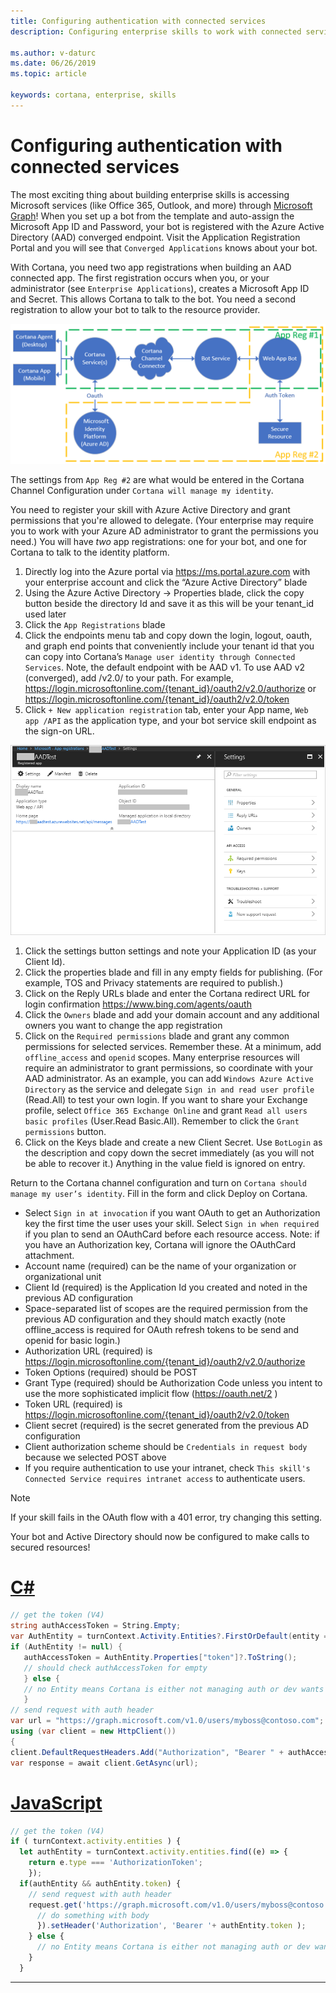 ```yaml
---
title: Configuring authentication with connected services
description: Configuring enterprise skills to work with connected services.

ms.author: v-daturc
ms.date: 06/26/2019
ms.topic: article

keywords: cortana, enterprise, skills
---
```


# Configuring authentication with connected services

The most exciting thing about building enterprise skills is accessing Microsoft services (like Office 365, Outlook, and more) through [Microsoft Graph](https://developer.microsoft.com/en-us/graph/docs/concepts/overview)! When you set up a bot from the template and auto-assign the Microsoft App ID and Password, your bot is registered with the Azure Active Directory (AAD) converged endpoint. Visit the Application Registration Portal and you will see that `Converged Applications` knows about your bot.

With Cortana, you need two app registrations when building an AAD connected app. The first registration occurs when you, or your administrator (see `Enterprise Applications`), creates a Microsoft App ID and Secret. This allows Cortana to talk to the bot. You need a second registration to allow your bot to talk to the resource provider.

![Overview](../media/images/configuring-authentication-connected-services-01.png)

The settings from `App Reg #2` are what would be entered in the Cortana Channel Configuration under `Cortana will manage my identity`.

You need to register your skill with Azure Active Directory and grant permissions that you're allowed to delegate. (Your enterprise may require you to work with your Azure AD administrator to grant the permissions you need.) You will have *two* app registrations: one for your bot, and one for Cortana to talk to the identity platform.

1. Directly log into the Azure portal via https://ms.portal.azure.com with your enterprise account and click the “Azure Active Directory” blade
1. Using the Azure Active Directory -> Properties blade, click the copy button beside the directory Id and save it as this will be your tenant_id used later
1. Click the `App Registrations` blade
1. Click the endpoints menu tab and copy down the login, logout, oauth, and graph end points that conveniently include your tenant id that you can copy into Cortana’s `Manage user identity through Connected Services`. Note, the default endpoint with be AAD v1. To use AAD v2 (converged), add /v2.0/ to your path. For example, https://login.microsoftonline.com/{tenant_id}/oauth2/v2.0/authorize or https://login.microsoftonline.com/{tenant_id}/oauth2/v2.0/token 
1. Click `+ New application registration` tab, enter your App name, `Web app /API` as the application type, and your bot service skill endpoint as the sign-on URL.

![Overview](../media/images/configuring-authentication-connected-services-02.png)

1. Click the settings button settings and note your Application ID (as your Client Id).
1. Click the properties blade and fill in any empty fields for publishing. (For example, TOS and Privacy statements are required to publish.)
1. Click on the Reply URLs blade and enter the Cortana redirect URL for login confirmation https://www.bing.com/agents/oauth
1. Click the `Owners` blade and add your domain account and any additional owners you want to change the app registration
1. Click on the `Required permissions` blade and grant any common permissions for selected services. Remember these. At a minimum, add `offline_access` and `openid` scopes.
   Many enterprise resources will require an administrator to grant permissions, so coordinate with your AAD administrator. As an example, you can add `Windows Azure Active Directory` as the service and delegate `Sign in and read user profile` (Read.All) to test your own login. If you want to share your Exchange profile, select `Office 365 Exchange Online` and grant `Read all users basic profiles` (User.Read Basic.All). Remember to click the `Grant permissions` button.
1. Click on the Keys blade and create a new Client Secret. Use `BotLogin` as the description and copy down the secret immediately (as you will not be able to recover it.) Anything in the value field is ignored on entry.

Return to the Cortana channel configuration and turn on `Cortana should manage my user’s identity`. Fill in the form and click Deploy on Cortana.

- Select `Sign in at invocation` if you want OAuth to get an Authorization key the first time the user uses your skill. Select `Sign in when required` if you plan to send an OAuthCard before each resource access. Note: if you have an Authorization key, Cortana will ignore the OAuthCard attachment.
- Account name (required) can be the name of your organization or organizational unit
- Client Id (required) is the Application Id you created and noted in the previous AD configuration
- Space-separated list of scopes are the required permission from the previous AD configuration and they should match exactly (note offline_access is required for OAuth refresh tokens to be send and openid for basic login.)
- Authorization URL (required) is https://login.microsoftonline.com/{tenant_id}/oauth2/v2.0/authorize
- Token Options (required) should be POST
- Grant Type (required) should be Authorization Code unless you intent to use the more sophisticated implicit flow (https://oauth.net/2 )
- Token URL (required) is https://login.microsoftonline.com/{tenant_id}/oauth2/v2.0/token
- Client secret (required) is the secret generated from the previous AD configuration
- Client authorization scheme should be `Credentials in request body` because we selected POST above
- If you require authentication to use your intranet, check `This skill's Connected Service requires intranet access` to authenticate users.

>[!Note]
>If your skill fails in the OAuth flow with a 401 error, try changing this setting.

Your bot and Active Directory should now be configured to make calls to secured resources!
# [C#](#tab/cs)

```C#
// get the token (V4)
string authAccessToken = String.Empty;
var AuthEntity = turnContext.Activity.Entities?.FirstOrDefault(entity => entity.Type.Equals("AuthorizationToken", StringComparison.Ordinal));
if (AuthEntity != null) {
   authAccessToken = AuthEntity.Properties["token"]?.ToString();
   // should check authAccessToken for empty
   } else {
   // no Entity means Cortana is either not managing auth or dev wants to send OAuth card
   }
// send request with auth header
var url = "https://graph.microsoft.com/v1.0/users/myboss@contoso.com";
using (var client = new HttpClient())
{
client.DefaultRequestHeaders.Add("Authorization", "Bearer " + authAccessToken);
var response = await client.GetAsync(url);
```

# [JavaScript](#tab/js)

```JavaScript
// get the token (V4)
if ( turnContext.activity.entities ) {
  let authEntity = turnContext.activity.entities.find((e) => {
    return e.type === 'AuthorizationToken';
    });
  if(authEntity && authEntity.token) {
    // send request with auth header    
    request.get('https://graph.microsoft.com/v1.0/users/myboss@contoso.com', (err, response, body) => {
      // do something with body
      }).setHeader('Authorization', 'Bearer '+ authEntity.token );
    } else {
      // no Entity means Cortana is either not managing auth or dev wants to send OAuth card
    }
  }
```

---
